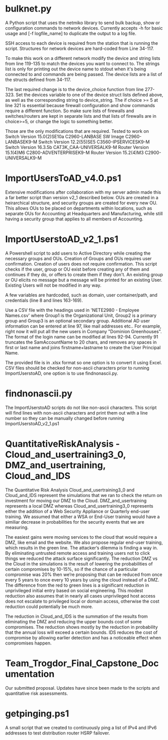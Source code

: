 # bulknet.py
A Python script that uses the netmiko library to send bulk backup, show or configuration commands to network devices. 
Currently accepts -h for basic usage and [-f logfile_name] to duplicate the output to a log file.

SSH access to each device is required from the station that is running the script. Structures for network devices are hard-coded from Line 34-117.

To make this work on a different network modify the device and string lists from line 119-135 to match the devices you want to connect to. The strings list is only for printing out the device name to stdout when it's being connected to and commands are being passed. The device lists are a list of the structs defined from 34-117.

The last required change is to the device_choice function from line 277-323. Set the devices variable to one of the device struct lists defined above, as well as the corresponding string to device_string. The if choice >= 5 at line 321 is essential because firewall configuration and show commands require a different function. So make sure lists of firewalls and switches/routers are kept in separate lists and that lists of firewalls are in choice>=5, or change the logic to something better. 

Those are the only modifications that are required. Tested to work on 
Switch Version 15.0(2)SE10a C2960-LANBASE SW Image C2960-LANBASEK9-M
Switch Version 12.2(55)SE5 C3560-IPSERVICESK9-M
Switch Version 16.3.5b CAT3K_CAA-UNIVERSALK9-M
Router Version 15.1(4)M6 C2800-ADVENTERPRISEK9-M
Router Version 15.2(4)M3 C2900-UNIVERSALK9-M

# ImportUsersToAD_v4.0.ps1
Extensive modifications after collaboration with my server admin made this a far better script than version v2_1 described below. OUs are created in a heirarchical structure, and security groups are created for every new OU. This allows OUs to be placed on departments within locations, such as separate OUs for Accounting at Headquarters and Manufacturing, while still having a security group that applies to all members of Accounting.



# ImportUserstoAD_v2_1.ps1
A Powershell script to add users to Active Directory while creating the necessary groups and OUs. Creation of Groups and OUs requires user confirmation. Creation of users does not require confirmation. This script checks if the user, group or OU exist before creating any of them and continues if they do, or offers to create them if they don't. An existing group or OU elicits no message but a message will be printed for an existing User. Existing Users will not be modified in any way.

A few variables are hardcoded, such as domain, user container/path, and credentials (line 8 and lines 163-169).

Use a CSV file with the headings used in 'NETE2980 - Employee Names.csv' where Group1 is the Organizational Unit, Group2 is a primary group and Group3 is an optional secondary group. Additional AD user information can be entered at line 97, like mail addresses etc.. For example, right now it will put all the new users in Company "Dominion Greenhouses". The format of the login name can be modified at lines 92-94. Currently 91 truncates the SamAccountName to 20 chars, and removes any spaces in first or last name and joins firstname+lastname to create the User Principal Name.

The provided file is in .xlsx format so one option is to convert it using Excel. CSV files should be checked for non-ascii characters prior to running ImportUserstoAD, one option is to use findnonascii.py.

# findnonascii.py
The ImportUserstoAD scripts do not like non-ascii characters. This script will find lines with non-ascii characters and print them out with a line number so they can be manually changed before running ImportUserstoAD_v2_1.ps1

# QuantitativeRiskAnalysis - Cloud_and_usertraining3_0, DMZ_and_usertraining, Cloud_and_IDS
The Quantitative Risk Analysis Cloud_and_usertraining3_0 and Cloud_and_IDS represent the simulations that we ran to check the return on investment for moving our DMZ to the Cloud. DMZ_and_usertraining represents a local DMZ whereas Cloud_and_usertraining3_0 represents either the addition of a Web Security Appliance or Quarterly end-user training. We assumed that either a WSA or End-User training would have a similiar decrease in probabilities for the security events that we are measuring. 

The easiest gains were moving services to the cloud that would require a DMZ, like email and the website. We also propose regular end-user training, which results in the green line. The attacker’s dilemma is finding a way in. By eliminating untrusted remote access and training users not to click things we reduced the attack surface significantly. The reduction DMZ vs the Cloud in the simulations is the result of lowering the probabilities of certain compromises by 10-15%, so if the chance of a particular compromise was 20% then we’re proposing that can be reduced from once every 5 years to once every 10 years by using the cloud instead of a DMZ. The difference from the red to green lines is a significant reduction in unprivileged initial entry based on social engineering. This modest reduction also assumes that in nearly all cases unprivileged host access does not escalate to privileged local or domain access, otherwise the cost reduction could potentially be much more. 

The reduction in Cloud_and_IDS is the summation of the results from eliminating the DMZ and reducing the upper bounds cost of some compromises. The reduction shows mostly by the reduction in probability that the annual loss will exceed a certain bounds. IDS reduces the cost of compromise by allowing earlier detection and has a noticeable effect when compromises happen.

# Team_Trogdor_Final_Capstone_Documentation
Our submitted proposal. Updates have since been made to the scripts and quantitative risk assessments. 

# getpinging.ps1
A small script that we created to continuously ping a list of IPv4 and IPv6 addresses to test distribution router HSRP failover.
